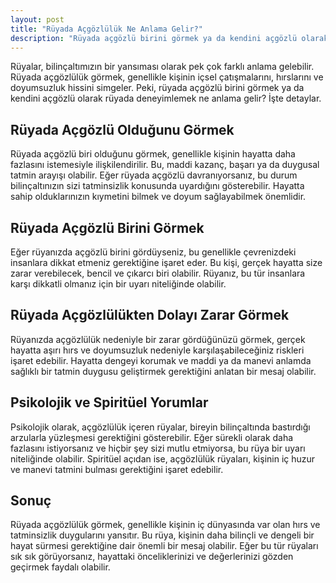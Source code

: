 ```yaml
---
layout: post
title: "Rüyada Açgözlülük Ne Anlama Gelir?"
description: "Rüyada açgözlü birini görmek ya da kendini açgözlü olarak rüyada deneyimlemek ne anlama gelir?"
---
```


Rüyalar, bilinçaltımızın bir yansıması olarak pek çok farklı anlama gelebilir. Rüyada açgözlülük görmek, genellikle kişinin içsel çatışmalarını, hırslarını ve doyumsuzluk hissini simgeler. Peki, rüyada açgözlü birini görmek ya da kendini açgözlü olarak rüyada deneyimlemek ne anlama gelir? İşte detaylar.

## Rüyada Açgözlü Olduğunu Görmek

Rüyada açgözlü biri olduğunu görmek, genellikle kişinin hayatta daha fazlasını istemesiyle ilişkilendirilir. Bu, maddi kazanç, başarı ya da duygusal tatmin arayışı olabilir. Eğer rüyada açgözlü davranıyorsanız, bu durum bilinçaltınızın sizi tatminsizlik konusunda uyardığını gösterebilir. Hayatta sahip olduklarınızın kıymetini bilmek ve doyum sağlayabilmek önemlidir.

## Rüyada Açgözlü Birini Görmek

Eğer rüyanızda açgözlü birini gördüyseniz, bu genellikle çevrenizdeki insanlara dikkat etmeniz gerektiğine işaret eder. Bu kişi, gerçek hayatta size zarar verebilecek, bencil ve çıkarcı biri olabilir. Rüyanız, bu tür insanlara karşı dikkatli olmanız için bir uyarı niteliğinde olabilir.

## Rüyada Açgözlülükten Dolayı Zarar Görmek

Rüyanızda açgözlülük nedeniyle bir zarar gördüğünüzü görmek, gerçek hayatta aşırı hırs ve doyumsuzluk nedeniyle karşılaşabileceğiniz riskleri işaret edebilir. Hayatta dengeyi korumak ve maddi ya da manevi anlamda sağlıklı bir tatmin duygusu geliştirmek gerektiğini anlatan bir mesaj olabilir.

## Psikolojik ve Spiritüel Yorumlar

Psikolojik olarak, açgözlülük içeren rüyalar, bireyin bilinçaltında bastırdığı arzularla yüzleşmesi gerektiğini gösterebilir. Eğer sürekli olarak daha fazlasını istiyorsanız ve hiçbir şey sizi mutlu etmiyorsa, bu rüya bir uyarı niteliğinde olabilir. Spiritüel açıdan ise, açgözlülük rüyaları, kişinin iç huzur ve manevi tatmini bulması gerektiğini işaret edebilir.

## Sonuç

Rüyada açgözlülük görmek, genellikle kişinin iç dünyasında var olan hırs ve tatminsizlik duygularını yansıtır. Bu rüya, kişinin daha bilinçli ve dengeli bir hayat sürmesi gerektiğine dair önemli bir mesaj olabilir. Eğer bu tür rüyaları sık sık görüyorsanız, hayattaki önceliklerinizi ve değerlerinizi gözden geçirmek faydalı olabilir.